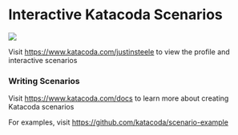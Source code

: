 # Interactive Katacoda Scenarios

[![](http://shields.katacoda.com/katacoda/justinsteele/count.svg)](https://www.katacoda.com/justinsteele "Get your profile on Katacoda.com")

Visit https://www.katacoda.com/justinsteele to view the profile and interactive scenarios

### Writing Scenarios
Visit https://www.katacoda.com/docs to learn more about creating Katacoda scenarios

For examples, visit https://github.com/katacoda/scenario-example
